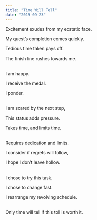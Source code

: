 ```yaml
---
title: "Time Will Tell"
date: "2019-09-23"
---
```


Excitement exudes from my ecstatic face.

My quest’s completion comes quickly.

Tedious time taken pays off.

The finish line rushes towards me.

<br/>
I am happy.

I receive the medal.

I ponder.

<br/>
I am scared by the next step,

This status adds pressure.

Takes time, and limits time.

<br/>
Requires dedication and limits.

I consider if regrets will follow,

I hope I don’t leave hollow.

<br/>
I chose to try this task.

I chose to change fast.

I rearrange my revolving schedule.

<br/>
Only time will tell if this toll is worth it.